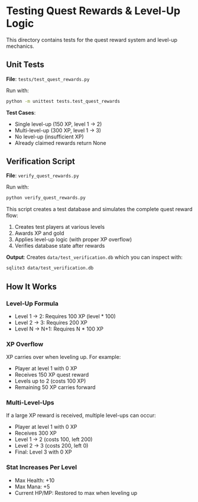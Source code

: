 # Testing Quest Rewards & Level-Up Logic

This directory contains tests for the quest reward system and level-up mechanics.

## Unit Tests

**File**: `tests/test_quest_rewards.py`

Run with:
```bash
python -m unittest tests.test_quest_rewards
```

**Test Cases**:
- Single level-up (150 XP, level 1 → 2)
- Multi-level-up (300 XP, level 1 → 3)
- No level-up (insufficient XP)
- Already claimed rewards return None

## Verification Script

**File**: `verify_quest_rewards.py`

Run with:
```bash
python verify_quest_rewards.py
```

This script creates a test database and simulates the complete quest reward flow:
1. Creates test players at various levels
2. Awards XP and gold
3. Applies level-up logic (with proper XP overflow)
4. Verifies database state after rewards

**Output**: Creates `data/test_verification.db` which you can inspect with:
```bash
sqlite3 data/test_verification.db
```

## How It Works

### Level-Up Formula
- Level 1 → 2: Requires 100 XP (level * 100)
- Level 2 → 3: Requires 200 XP
- Level N → N+1: Requires N * 100 XP

### XP Overflow
XP carries over when leveling up. For example:
- Player at level 1 with 0 XP
- Receives 150 XP quest reward
- Levels up to 2 (costs 100 XP)
- Remaining 50 XP carries forward

### Multi-Level-Ups
If a large XP reward is received, multiple level-ups can occur:
- Player at level 1 with 0 XP
- Receives 300 XP
- Level 1 → 2 (costs 100, left 200)
- Level 2 → 3 (costs 200, left 0)
- Final: Level 3 with 0 XP

### Stat Increases Per Level
- Max Health: +10
- Max Mana: +5
- Current HP/MP: Restored to max when leveling up
